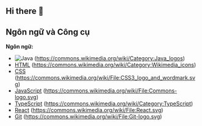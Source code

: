 ## Hi there 👋


## Ngôn ngữ và Công cụ

**Ngôn ngữ:**

* ![Java](https://www.oracle.com/java/) (https://commons.wikimedia.org/wiki/Category:Java_logos)
* [HTML](https://www.w3schools.com/html/) (https://commons.wikimedia.org/wiki/Category:Wikimedia_icons)
* [CSS](https://www.w3schools.com/css/) (https://commons.wikimedia.org/wiki/File:CSS3_logo_and_wordmark.svg)
* [JavaScript](https://developer.mozilla.org/en-US/docs/Web/JavaScript) (https://commons.wikimedia.org/wiki/File:Commons-logo.svg)
* [TypeScript](https://learn.microsoft.com/en-us/training/modules/typescript-get-started/) (https://commons.wikimedia.org/wiki/Category:TypeScript)
* [React](https://legacy.reactjs.org/) (https://commons.wikimedia.org/wiki/File:React.svg)
* [Git](https://www.git-scm.com/) (https://commons.wikimedia.org/wiki/File:Git-logo.svg)
<!--
**EntidiAnh/EntidiAnh** is a ✨ _special_ ✨ repository because its `README.md` (this file) appears on your GitHub profile.

Here are some ideas to get you started:

- 🔭 I’m currently working on ...
- 🌱 I’m currently learning ...
- 👯 I’m looking to collaborate on ...
- 🤔 I’m looking for help with ...
- 💬 Ask me about ...
- 📫 How to reach me: ...
- 😄 Pronouns: ...
- ⚡ Fun fact: ...
-->
